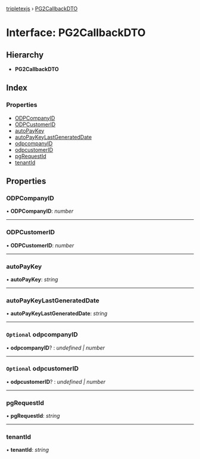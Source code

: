 [tripletexjs](../README.md) › [PG2CallbackDTO](pg2callbackdto.md)

# Interface: PG2CallbackDTO

## Hierarchy

* **PG2CallbackDTO**

## Index

### Properties

* [ODPCompanyID](pg2callbackdto.md#odpcompanyid)
* [ODPCustomerID](pg2callbackdto.md#odpcustomerid)
* [autoPayKey](pg2callbackdto.md#autopaykey)
* [autoPayKeyLastGeneratedDate](pg2callbackdto.md#autopaykeylastgenerateddate)
* [odpcompanyID](pg2callbackdto.md#optional-odpcompanyid)
* [odpcustomerID](pg2callbackdto.md#optional-odpcustomerid)
* [pgRequestId](pg2callbackdto.md#pgrequestid)
* [tenantId](pg2callbackdto.md#tenantid)

## Properties

###  ODPCompanyID

• **ODPCompanyID**: *number*

___

###  ODPCustomerID

• **ODPCustomerID**: *number*

___

###  autoPayKey

• **autoPayKey**: *string*

___

###  autoPayKeyLastGeneratedDate

• **autoPayKeyLastGeneratedDate**: *string*

___

### `Optional` odpcompanyID

• **odpcompanyID**? : *undefined | number*

___

### `Optional` odpcustomerID

• **odpcustomerID**? : *undefined | number*

___

###  pgRequestId

• **pgRequestId**: *string*

___

###  tenantId

• **tenantId**: *string*
